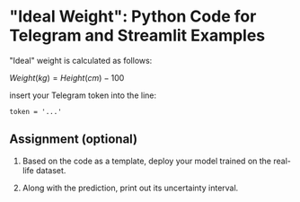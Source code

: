 # "Ideal Weight": Python Code for Telegram and Streamlit Examples 

"Ideal" weight is calculated as follows:

$Weight (kg) = Height (cm) - 100$

insert your Telegram token into the line:

    token = '...'

## Assignment (optional)

1. Based on the code as a template, deploy your model trained on the real-life dataset.

2. Along with the prediction, print out its uncertainty interval.
